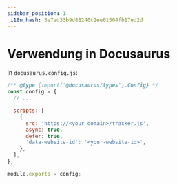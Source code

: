 ```yaml
---
sidebar_position: 1
_i18n_hash: 3e7ad33b9d88240c2ee01504fb17ed2d
---
```

# Verwendung in Docusaurus

In `docusaurus.config.js`:

```js
/** @type {import('@docusaurus/types').Config} */
const config = {
  // ...

  scripts: [
    {
      src: 'https://<your domain>/tracker.js',
      async: true,
      defer: true,
      'data-website-id': '<your-website-id>',
    },
  ],
};

module.exports = config;
```
